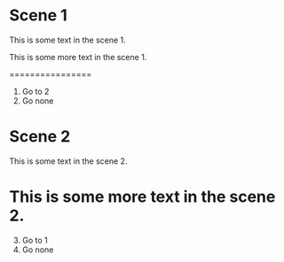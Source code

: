 # Scene 1

This is some text in the scene 1.

This is some more text in the scene 1.

================

1. Go to 2
2. Go none

# Scene 2

This is some text in the scene 2.

This is some more text in the scene 2.
================

3. Go to 1
4. Go none
